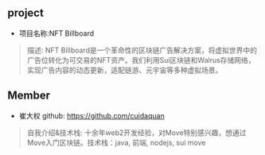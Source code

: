 ## project
- 项目名称:NFT Billboard
> 描述: NFT Billboard是一个革命性的区块链广告解决方案，将虚拟世界中的广告位转化为可交易的NFT资产。我们利用Sui区块链和Walrus存储网络，实现广告内容的动态更新，适配链游、元宇宙等多种虚拟场景。


## Member
- 崔大权  github: https://github.com/cuidaquan
> 自我介绍&技术栈: 十余年web2开发经验，对Move特别感兴趣，想通过Move入门区块链。技术栈：java, 前端, nodejs, sui move



